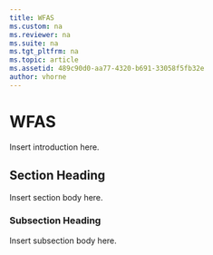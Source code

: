 ```yaml
---
title: WFAS
ms.custom: na
ms.reviewer: na
ms.suite: na
ms.tgt_pltfrm: na
ms.topic: article
ms.assetid: 489c90d0-aa77-4320-b691-33058f5fb32e
author: vhorne
---
```

# WFAS
Insert introduction here.  
  
## Section Heading  
Insert section body here.  
  
### Subsection Heading  
Insert subsection body here.  
  
